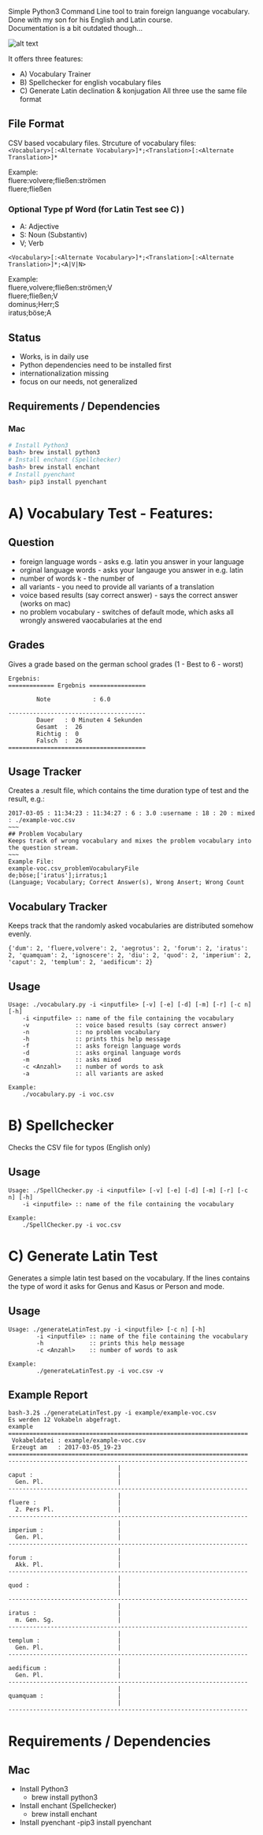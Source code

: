 Simple Python3 Command Line tool to train foreign languange vocabulary.   
Done with my son for his English and Latin course.   
Documentation is a bit outdated though...

![alt text](https://github.com/andreasgruener/vocabulary/blob/master/example/Example-Screenshot.png?raw=true "Example Screen of running Vocabulary Test")

It offers three features:
- A) Vocabulary Trainer
- B) Spellchecker for english vocabulary files 
- C) Generate Latin declination & konjugation
All three use the same file format

## File Format
CSV based vocabulary files. Strcuture of vocabulary files:  
```<Vocabulary>[:<Alternate Vocabulary>]*;<Translation>[:<Alternate Translation>]*```

Example:  
fluere:volvere;fließen:strömen  
fluere;fließen

### Optional Type pf Word (for Latin Test see C) )
- A: Adjective 
- S: Noun (Substantiv)
- V; Verb  

```<Vocabulary>[:<Alternate Vocabulary>]*;<Translation>[:<Alternate Translation>]*;<A|V|N>```

Example:   
		fluere,volvere;fließen:strömen;V  
		fluere;fließen;V  
		dominus;Herr;S     
		iratus;böse;A  

## Status
- Works, is in daily use
- Python dependencies need to be installed first
- internationalization missing
- focus on our needs, not generalized

## Requirements / Dependencies
### Mac
~~~bash
# Install Python3  
bash> brew install python3 
# Install enchant (Spellchecker)
bash> brew install enchant
# Install pyenchant
bash> pip3 install pyenchant
~~~
# A) Vocabulary Test - Features:
## Question
- foreign language words - asks e.g. latin you answer in your language
- orginal language words - asks your langauge you answer in e.g. latin
- number of words k - the number of 
- all variants - you need to provide all variants of a translation 
- voice based results (say correct answer)  - says the correct answer (works on mac)
- no problem vocabulary - switches of default mode, which asks all wrongly answered vaocabularies at the end

## Grades
Gives a grade based on the german school grades (1 - Best to 6 - worst)  
~~~
Ergebnis:
============= Ergebnis ================

        Note            : 6.0

---------------------------------------
        Dauer   : 0 Minuten 4 Sekunden
        Gesamt  :  26
        Richtig :  0
        Falsch  :  26
=======================================
~~~


## Usage Tracker
Creates a .result file, which contains the time duration type of test and the result, e.g.:  
~~~~
2017-03-05 : 11:34:23 : 11:34:27 : 6 : 3.0 :username : 18 : 20 : mixed : ./example-voc.csv  
~~~
## Problem Vocabulary
Keeps track of wrong vocabulary and mixes the problem vocabulary into the question stream.
~~~
Example File:
example-voc.csv_problemVocabularyFile
de;böse;['iratus'];irratus;1  
(Language; Vocabulary; Correct Answer(s), Wrong Ansert; Wrong Count  
~~~~

## Vocabulary Tracker
Keeps track that the randomly asked vocabularies are distributed somehow evenly.  
~~~~
{'dum': 2, 'fluere,volvere': 2, 'aegrotus': 2, 'forum': 2, 'iratus': 2, 'quamquam': 2, 'ignoscere': 2, 'diu': 2, 'quod': 2, 'imperium': 2, 'caput': 2, 'templum': 2, 'aedificum': 2}
~~~~

## Usage
~~~
Usage: ./vocabulary.py -i <inputfile> [-v] [-e] [-d] [-m] [-r] [-c n] [-h]  
	-i <inputfile> :: name of the file containing the vocabulary  
	-v             :: voice based results (say correct answer)  
	-n             :: no problem vocabulary  
	-h             :: prints this help message   
	-f             :: asks foreign language words  
	-d             :: asks orginal language words  
	-m             :: asks mixed  
	-c <Anzahl>    :: number of words to ask  
	-a             :: all variants are asked  
   
Example:  
	./vocabulary.py -i voc.csv
~~~

# B) Spellchecker
Checks the CSV file for typos (English only)

## Usage
~~~
Usage: ./SpellChecker.py -i <inputfile> [-v] [-e] [-d] [-m] [-r] [-c n] [-h]  
	-i <inputfile> :: name of the file containing the vocabulary  

Example:  
	./SpellChecker.py -i voc.csv
~~~

# C) Generate Latin Test 
Generates a simple latin test based on the vocabulary. If the lines contains the type of word it asks for Genus and Kasus or Person and mode.

## Usage
~~~
Usage: ./generateLatinTest.py -i <inputfile> [-c n] [-h]
        -i <inputfile> :: name of the file containing the vocabulary
        -h             :: prints this help message
        -c <Anzahl>    :: number of words to ask

Example:
        ./generateLatinTest.py -i voc.csv -v
~~~

## Example Report
~~~
bash-3.2$ ./generateLatinTest.py -i example/example-voc.csv
Es werden 12 Vokabeln abgefragt.
example
====================================================================
 Vokabeldatei : example/example-voc.csv
 Erzeugt am   : 2017-03-05_19-23
====================================================================
--------------------------------------------------------------------
                               |
caput :                        |
  Gen. Pl.                     |
--------------------------------------------------------------------
                               |
fluere :                       |
  2. Pers Pl.                  |
--------------------------------------------------------------------
                               |
imperium :                     |
  Gen. Pl.                     |
--------------------------------------------------------------------
                               |
forum :                        |
  Akk. Pl.                     |
--------------------------------------------------------------------
                               |
quod :                         |
                               |
--------------------------------------------------------------------
                               |
iratus :                       |
  m. Gen. Sg.                  |
--------------------------------------------------------------------
                               |
templum :                      |
  Gen. Pl.                     |
--------------------------------------------------------------------
                               |
aedificum :                    |
  Gen. Pl.                     |
--------------------------------------------------------------------
                               |
quamquam :                     |
                               |
--------------------------------------------------------------------
~~~

# Requirements / Dependencies
## Mac
- Install Python3 
  - brew install python3
- Install enchant (Spellchecker)
  - brew install enchant
- Install pyenchant
  -pip3 install pyenchant